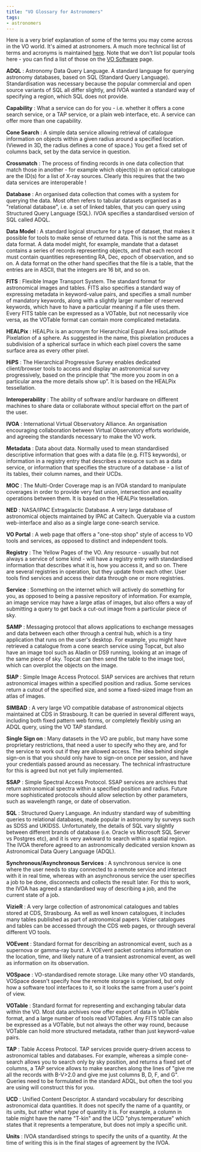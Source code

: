 ```yaml
---
title: "VO Glossary for Astronomers"
tags:
- astronomers
--- 
```


Here is a very brief explanation of some of the terms you may come across in the VO world. It's aimed at astronomers. A much more technical list of terms and acronyms is maintained [here](http://wiki.ivoa.net/twiki/bin/view/IVOA/VOGlossary). Note that we don't list popular tools here - you can find a list of those on the [VO Software](../applications/) page.

**ADQL**
: Astronomy Data Query Language. A standard language for querying astronomy databases, based on SQL (Standard Query Language). Standardisation was necessary because the popular commercial and open source variants of SQL all differ slightly, and IVOA wanted a standard way of specifying a region, which SQL does not provide.

**Capability**
: What a service can do for you - i.e. whether it offers a cone search service, or a TAP service, or a plain web interface, etc. A service can offer more than one capability.

**Cone Search**
: A simple data service allowing retrieval of catalogue information on objects within a given radius around a specified location. (Viewed in 3D, the radius defines a cone of space.) You get a fixed set of columns back, set by the data service in question.

**Crossmatch**
: The process of finding records in one data collection that match those in another - for example which object(s) in an optical catalogue are the ID(s) for a list of X-ray sources. Clearly this requires that the two data services are interoperable !

**Database**
: An organised data collection that comes with a system for querying the data. Most often refers to tabular datasets organised as a "relational database", i.e. a set of linked tables, that you can query using Structured Query Language (SQL). IVOA specifies a standardised version of SQL called ADQL.

**Data Model**
: A standard logical structure for a type of dataset, that makes it possible for tools to make sense of returned data. This is not the same as a data format. A data model might, for example, mandate that a dataset contains a series of records representing objects, and that each record must contain quantities representing RA, Dec, epoch of observation, and so on. A data format on the other hand specifies that the file is a table, that the entries are in ASCII, that the integers are 16 bit, and so on.

**FITS**
: Flexible Image Transport System. The standard format for astronomical images and tables. FITS also specifies a standard way of expressing metadata in keyword-value pairs, and specifies a small number of mandatory keywords, along with a slightly larger number of reserved keywords, which have to have a particular meaning if a file uses them. Every FITS table can be expressed as a VOTable, but not necessarily vice versa, as the VOTable format can contain more complicated metadata.

**HEALPix**
: HEALPix is an acronym for Hierarchical Equal Area isoLatitude Pixelation of a sphere. As suggested in the name, this pixelation produces a subdivision of a spherical surface in which each pixel covers the same surface area as every other pixel.

**HiPS**
: The Hierarchical Progressive Survey enables dedicated client/browser tools to access and display an astronomical survey progressively, based on the principle that “the more you zoom in on a particular area the more details show up”. It is based on the HEALPix tessellation.

**Interoperability**
: The ability of software and/or hardware on different machines to share data or collaborate without special effort on the part of the user.

**IVOA**
: International Virtual Observatory Alliance. An organisation encouraging collaboration between Virtual Observatory efforts worldwide, and agreeing the standards necessary to make the VO work.

**Metadata**
: Data about data. Normally used to mean standardised descriptive information that goes with a data file (e.g. FITS keywords), or information in a registry entry that describes a resource such as a data service, or information that specifies the structure of a database - a list of its tables, their column names, and their UCDs.

**MOC**
: The Multi-Order Coverage map is an IVOA standard to manipulate coverages in order to provide very fast union, intersection and equality operations between them. It is based on the HEALPix tessellation.

**NED**
: NASA/IPAC Extragalactic Database. A very large database of astronomical objects maintained by IPAC at Caltech. Queryable via a custom web-interface and also as a single large cone-search service.

**VO Portal**
: A web page that offers a "one-stop shop" style of access to VO tools and services, as opposed to distinct and independent tools.

**Registry**
: The Yellow Pages of the VO. Any resource - usually but not always a service of some kind - will have a registry entry with standardised information that describes what it is, how you access it, and so on. There are several registries in operation, but they update from each other. User tools find services and access their data through one or more registries.

**Service**
: Something on the internet which will actively do something for you, as opposed to being a passive repository of information. For example, an image service may have a large atlas of images, but also offers a way of submitting a query to get back a cut-out image from a particular piece of sky.

**SAMP**
: Messaging protocol that allows applications to exchange messages and data between each other through a central hub, which is a tiny application that runs on the user's desktop. For example, you might have retrieved a catalogue from a cone search service using Topcat, but also have an image tool such as Aladin or DS9 running, looking at an image of the same piece of sky. Topcat can then send the table to the image tool, which can overplot the objects on the image.

**SIAP**
: Simple Image Access Protocol. SIAP services are archives that return astronomical images within a specified position and radius. Some services return a cutout of the specified size, and some a fixed-sized image from an atlas of images.

**SIMBAD**
: A very large VO compatible database of astronomical objects maintained at CDS in Strasbourg. It can be queried in several different ways, including both fixed pattern web forms, or completely flexibly using an ADQL query, using the VO TAP standard.

**Single Sign on**
: Many datasets in the VO are public, but many have some proprietary restrictions, that need a user to specify who they are, and for the service to work out if they are allowed access. The idea behind single sign-on is that you should only have to sign-on once per session, and have your credentials passed around as necessary. The technical infrastructure for this is agreed but not yet fully implemented.

**SSAP**
: Simple Spectral Access Protocol. SSAP services are archives that return astronomical spectra within a specified position and radius. Future more sophisticated protocols should allow selection by other parameters, such as wavelength range, or date of observation.

**SQL**
: Structured Query Language. An industry standard way of submitting queries to relational databases, made popular in astronomy by surveys such as SDSS and UKIDSS. Unfortunately, the details of SQL vary slightly between different brands of database (i.e. Oracle vs Microsoft SQL Server vs Postgres etc), and it is very awkward to search within a spatial region. The IVOA therefore agreed to an astronomically dedicated version known as Astronomical Data Query Language (ADQL).

**Synchronous/Asynchronous Services**
: A synchronous service is one where the user needs to stay connected to a remote service and interact with it in real time, whereas with an asynchronous service the user specifies a job to be done, disconnects and collects the result later. For this to work, the IVOA has agreed a standardised way of describing a job, and the current state of a job.

**VizieR**
: A very large collection of astronomical catalogues and tables stored at CDS, Strasbourg. As well as well known catalogues, it includes many tables published as part of astronomical papers. Vizier catalogues and tables can be accessed through the CDS web pages, or through several different VO tools.

**VOEvent**
: Standard format for describing an astronomical event, such as a supernova or gamma-ray burst. A VOEvent packet contains information on the location, time, and likely nature of a transient astronomical event, as well as information on its observation.

**VOSpace**
: VO-standardised remote storage. Like many other VO standards, VOSpace doesn't specify how the remote storage is organised, but only how a software tool interfaces to it, so it looks the same from a user's point of view.

**VOTable**
: Standard format for representing and exchanging tabular data within the VO. Most data archives now offer export of data in VOTable format, and a large number of tools read VOTables. Any FITS table can also be expressed as a VOTable, but not always the other way round, because VOTable can hold more structured metadata, rather than just keyword-value pairs.

**TAP**
: Table Access Protocol. TAP services provide query-driven access to astronomical tables and databases. For example, whereas a simple cone-search allows you to search only by sky position, and returns a fixed set of columns, a TAP service allows to make searches along the lines of "give me all the records with B-V>2.0 and give me just columns B, D, F, and G". Queries need to be formulated in the standard ADQL, but often the tool you are using will construct this for you.

**UCD**
: Unified Content Descriptor. A standard vocabulary for describing astronomical data quantities. It does not specify the name of a quantity, or its units, but rather what _type_ of quantity it is. For example, a column in table might have the name "T-kin" and the UCD "phys.temperature" which states that it represents a temperature, but does not imply a specific unit.

**Units**
: IVOA standardised strings to specify the units of a quantity. At the time of writing this is in the final stages of agreement by the IVOA.
